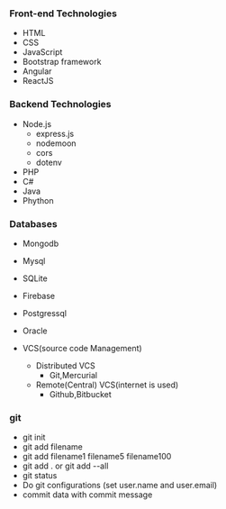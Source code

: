 ﻿### Front-end Technologies
- HTML
- CSS
- JavaScript
- Bootstrap framework
- Angular
- ReactJS

### Backend Technologies
- Node.js
	- express.js
	- nodemoon
	- cors
	- dotenv
- PHP
- C#
- Java
- Phython

### Databases

- Mongodb
- Mysql
- SQLite
- Firebase
- Postgressql
- Oracle

- VCS(source code Management)
	- Distributed VCS
		- Git,Mercurial
	- Remote(Central) VCS(internet is used)
		- Github,Bitbucket

### git
- git init
- git add filename
- git add filename1 filename5 filename100
- git add . or git add --all
- git status
- Do git configurations (set user.name and user.email)
- commit data with commit message

